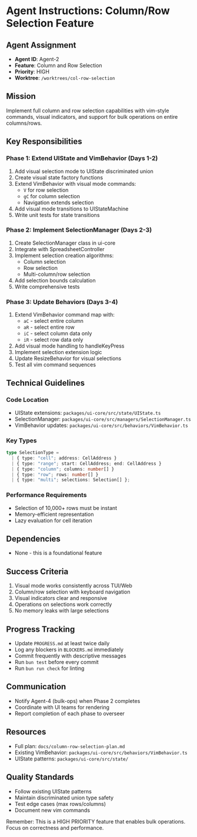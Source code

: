 # Agent Instructions: Column/Row Selection Feature

## Agent Assignment
- **Agent ID**: Agent-2
- **Feature**: Column and Row Selection
- **Priority**: HIGH
- **Worktree**: `/worktrees/col-row-selection`

## Mission
Implement full column and row selection capabilities with vim-style commands, visual indicators, and support for bulk operations on entire columns/rows.

## Key Responsibilities

### Phase 1: Extend UIState and VimBehavior (Days 1-2)
1. Add visual selection mode to UIState discriminated union
2. Create visual state factory functions
3. Extend VimBehavior with visual mode commands:
   - `V` for row selection
   - `gC` for column selection
   - Navigation extends selection
4. Add visual mode transitions to UIStateMachine
5. Write unit tests for state transitions

### Phase 2: Implement SelectionManager (Days 2-3)
1. Create SelectionManager class in ui-core
2. Integrate with SpreadsheetController
3. Implement selection creation algorithms:
   - Column selection
   - Row selection
   - Multi-column/row selection
4. Add selection bounds calculation
5. Write comprehensive tests

### Phase 3: Update Behaviors (Days 3-4)
1. Extend VimBehavior command map with:
   - `aC` - select entire column
   - `aR` - select entire row
   - `iC` - select column data only
   - `iR` - select row data only
2. Add visual mode handling to handleKeyPress
3. Implement selection extension logic
4. Update ResizeBehavior for visual selections
5. Test all vim command sequences

## Technical Guidelines

### Code Location
- UIState extensions: `packages/ui-core/src/state/UIState.ts`
- SelectionManager: `packages/ui-core/src/managers/SelectionManager.ts`
- VimBehavior updates: `packages/ui-core/src/behaviors/VimBehavior.ts`

### Key Types
```typescript
type SelectionType = 
  | { type: "cell"; address: CellAddress }
  | { type: "range"; start: CellAddress; end: CellAddress }
  | { type: "column"; columns: number[] }
  | { type: "row"; rows: number[] }
  | { type: "multi"; selections: Selection[] };
```

### Performance Requirements
- Selection of 10,000+ rows must be instant
- Memory-efficient representation
- Lazy evaluation for cell iteration

## Dependencies
- None - this is a foundational feature

## Success Criteria
1. Visual mode works consistently across TUI/Web
2. Column/row selection with keyboard navigation
3. Visual indicators clear and responsive
4. Operations on selections work correctly
5. No memory leaks with large selections

## Progress Tracking
- Update `PROGRESS.md` at least twice daily
- Log any blockers in `BLOCKERS.md` immediately
- Commit frequently with descriptive messages
- Run `bun test` before every commit
- Run `bun run check` for linting

## Communication
- Notify Agent-4 (bulk-ops) when Phase 2 completes
- Coordinate with UI teams for rendering
- Report completion of each phase to overseer

## Resources
- Full plan: `docs/column-row-selection-plan.md`
- Existing VimBehavior: `packages/ui-core/src/behaviors/VimBehavior.ts`
- UIState patterns: `packages/ui-core/src/state/`

## Quality Standards
- Follow existing UIState patterns
- Maintain discriminated union type safety
- Test edge cases (max rows/columns)
- Document new vim commands

Remember: This is a HIGH PRIORITY feature that enables bulk operations. Focus on correctness and performance.